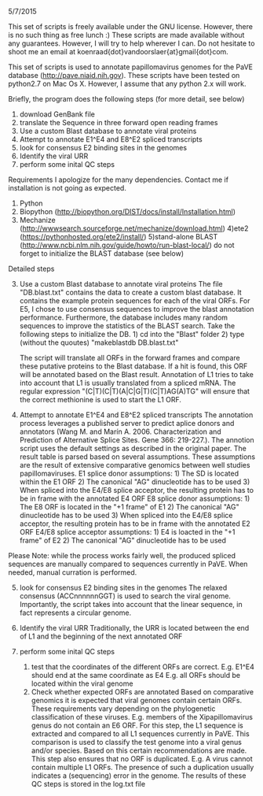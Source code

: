 5/7/2015

This set of scripts is freely available under the GNU license. However, there is no such thing as free lunch :)
These scripts are made available without any guarantees. However, I will try to help wherever I can. Do not hesitate to shoot me an email at koenraad{dot}vandoorslaer{at}gmail{dot}com.


This set of scripts is used to annotate papillomavirus genomes for the PaVE database (http://pave.niaid.nih.gov).
These scripts have been tested on python2.7 on Mac Os X. However, I assume that any python 2.x will work.

Briefly, the program does the following steps (for more detail, see below)

1) download GenBank file
2) translate the Sequence in three forward open reading frames
3) Use a custom Blast database to annotate viral proteins
4) Attempt to annotate E1^E4 and E8^E2 spliced transcripts
5) look for consensus E2 binding sites in the genomes
6) Identify the viral URR
7) perform some inital QC steps

Requirements
I apologize for the many dependencies. Contact me if installation is not going as expected.
1) Python
2) Biopython (http://biopython.org/DIST/docs/install/Installation.html)
3) Mechanize (http://wwwsearch.sourceforge.net/mechanize/download.html)
4)ete2 (https://pythonhosted.org/ete2/install/)
5)stand-alone BLAST (http://www.ncbi.nlm.nih.gov/guide/howto/run-blast-local/)
      do not forget to initialize the BLAST database (see below)

Detailed steps

3) Use a custom Blast database to annotate viral proteins
    The file "DB.blast.txt" contains the data to create a custom blast database. It contains the example protein          sequences for each of the viral ORFs. For E5, I chose to use consensus sequences to improve the blast annotation      performance. Furthermore, the database includes many random sequences to improve the statistics of the BLAST          search. Take the following steps to initialize the DB.
        1) cd into the "Blast" folder
        2) type (without the quoutes) "makeblastdb DB.blast.txt"
    
    The script will translate all ORFs in the forward frames and compare these putative proteins to the Blast             database. If a hit is found, this ORF will be annotated based on the Blast result.
    Annotation of L1 tries to take into account that L1 is usually translated from a spliced mRNA. The regular            expression "(C|T)(C|T)(A|C|G|T)(C|T)AG(A)TG" will ensure that the correct methionine is used to start the L1 ORF.

4) Attempt to annotate E1^E4 and E8^E2 spliced transcripts
	The annotation process leverages a published server to predict aplice donors and annotators (Wang M. and Marín A. 2006. Characterization and Prediction of Alternative Splice Sites. Gene 366: 219-227.). The annotion script uses the default settings as described in the original paper. The result table is parsed based on several assumptions. These assumptions are the result of extensive comparative genomics between well studies papillomaviruses.
	E1 splice donor assumptions:
		1) The SD is located within the E1 ORF
		2) The canonical "AG" dinucleotide has to be used
		3) When spliced into the E4/E8 splice acceptor, the 			   resulting protein has to be in frame with the 			   annotated E4 ORF
	E8 splice donor assumptions:
		1) The E8 ORF is located in the "+1 frame" of E1
		2) The canonical "AG" dinucleotide has to be used
		3) When spliced into the E4/E8 splice acceptor, the 			   resulting protein has to be in frame with the 			   annotated E2 ORF
	E4/E8 splice acceptor assumptions:
		1) E4 is loacted in the "+1 frame" of E2
		2) The canonical "AG" dinucleotide has to be used

Please Note: while the process works fairly well, the produced spliced sequences are manually compared to sequences currently in PaVE. When needed, manual curration is performed.

5) look for consensus E2 binding sites in the genomes
The relaxed consensus (ACCnnnnnnGGT) is used to search the viral genome. Importantly, the script takes into account that the linear sequence, in fact represents a circular genome.

6) Identify the viral URR
Traditionally, the URR is located between the end of L1 and the beginning of the next annotated ORF

7) perform some inital QC steps
	1) test that the coordinates of the different ORFs are   	correct. 
	E.g. E1^E4 should end at the same coordinate as E4
	E.g. all ORFs should be located within the viral genome
	2) Check whether expected ORFs are annotated
	Based on comparative genomics it is expected that viral 	genomes contain certain ORFs. These requirements vary depending on the phylogenetic classification of these viruses. E.g. members of the Xipapillomavirus genus do not contain an E6 ORF. For this step, the L1 sequence is extracted and compared to all L1 sequences currently in PaVE. This comparison is used to classify the test genome into a viral genus and/or species. Based on this certain recommendations are made. This step also ensures that no ORF is duplicated. E.g. A virus cannot contain multiple L1 ORFs. The presence of such a duplication usually indicates a (sequencing) error in the genome. 
The results of these QC steps is stored in the log.txt file





